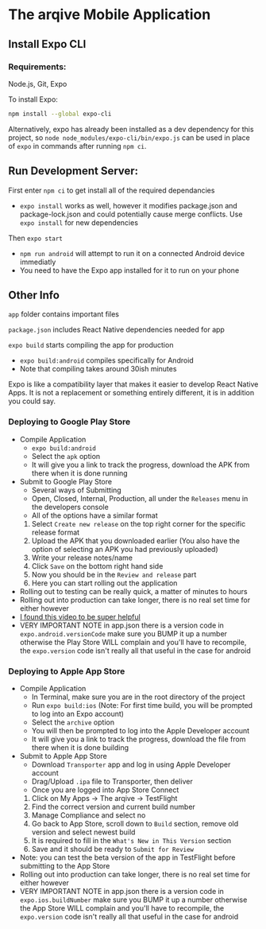 # The arqive Mobile Application
## Install Expo CLI
### Requirements: 

Node.js, Git, Expo

To install Expo:

```sh
npm install --global expo-cli
```

Alternatively, expo has already been installed as a dev dependency for this project, so `node node_modules/expo-cli/bin/expo.js` can be used in place of `expo` in commands after running `npm ci`.

## Run Development Server: 
First enter `npm ci` to get install all of the required dependancies
* `expo install` works as well, however it modifies package.json and package-lock.json and could potentially cause merge conflicts. Use `expo install` for new dependencies

Then `expo start`
* `npm run android` will attempt to run it on a connected Android device immediatly
* You need to have the Expo app installed for it to run on your phone

## Other Info
`app` folder contains important files

`package.json` includes React Native dependencies needed for app

`expo build` starts compiling the app for production 
 * `expo build:android` compiles specifically for Android
 * Note that compiling takes around 30ish minutes

Expo is like a compatibility layer that makes it easier to develop React Native Apps.
It is not a replacement or something entirely different, it is in addition you could say.

### Deploying to Google Play Store
* Compile Application
  * `expo build:android`
  * Select the `apk` option
  * It will give you a link to track the progress, download the APK from there when it is done running
* Submit to Google Play Store 
  * Several ways of Submitting
  * Open, Closed, Internal, Production, all under the `Releases` menu in the developers console
  * All of the options have a similar format
  1. Select `Create new release` on the top right corner for the specific release format
  2. Upload the APK that you downloaded earlier (You also have the option of selecting an APK you had previously uploaded)
  3. Write your release notes/name
  4. Click `Save` on the bottom right hand side
  5. Now you should be in the `Review and release` part
  6. Here you can start rolling out the application
* Rolling out to testing can be really quick, a matter of minutes to hours
* Rolling out into production can take longer, there is no real set time for either however
* [I found this video to be super helpful](https://youtu.be/2Y-8XVdhuCA?t=709)
* VERY IMPORTANT NOTE in app.json there is a version code in `expo.android.versionCode` make sure you BUMP it up a number otherwise the Play Store WILL complain and you'll have to recompile, the `expo.version` code isn't really all that useful in the case for android

### Deploying to Apple App Store
* Compile Application
  * In Terminal, make sure you are in the root directory of the project
  * Run `expo build:ios` (Note: For first time build, you will be prompted to log into an Expo account)
  * Select the `archive` option 
  * You will then be prompted to log into the Apple Developer account
  * It will give you a link to track the progress, download the file from there when it is done building
* Submit to Apple App Store 
  * Download `Transporter` app and log in using Apple Developer account
  * Drag/Upload `.ipa` file to Transporter, then deliver
  * Once you are logged into App Store Connect
  1. Click on My Apps -> The arqive -> TestFlight
  2. Find the correct version and current build number
  3. Manage Compliance and select no
  4. Go back to App Store, scroll down to `Build` section, remove old version and select newest build
  5. It is required to fill in the `What's New in This Version` section
  6. Save and it should be ready to `Submit for Review`
* Note: you can test the beta version of the app in TestFlight before submitting to the App Store
* Rolling out into production can take longer, there is no real set time for either however
* VERY IMPORTANT NOTE in app.json there is a version code in `expo.ios.buildNumber` make sure you BUMP it up a number otherwise the App Store WILL complain and you'll have to recompile, the `expo.version` code isn't really all that useful in the case for android
